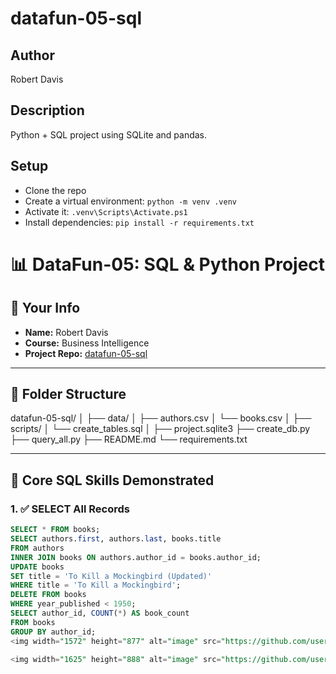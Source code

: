 # datafun-05-sql

## Author
Robert Davis

## Description
Python + SQL project using SQLite and pandas.

## Setup
- Clone the repo
- Create a virtual environment: `python -m venv .venv`
- Activate it: `.venv\Scripts\Activate.ps1`
- Install dependencies: `pip install -r requirements.txt`
# 📊 DataFun-05: SQL & Python Project

## 👤 Your Info
- **Name:** Robert Davis
- **Course:** Business Intelligence
- **Project Repo:** [datafun-05-sql](https://github.com/Robert-Davis18118/datafun-05-sql)

---

## 📁 Folder Structure

datafun-05-sql/
│
├── data/
│ ├── authors.csv
│ └── books.csv
│
├── scripts/
│ └── create_tables.sql
│
├── project.sqlite3
├── create_db.py
├── query_all.py
├── README.md
└── requirements.txt

---

## 🧪 Core SQL Skills Demonstrated

### 1. ✅ SELECT All Records
```sql
SELECT * FROM books;
SELECT authors.first, authors.last, books.title
FROM authors
INNER JOIN books ON authors.author_id = books.author_id;
UPDATE books
SET title = 'To Kill a Mockingbird (Updated)'
WHERE title = 'To Kill a Mockingbird';
DELETE FROM books
WHERE year_published < 1950;
SELECT author_id, COUNT(*) AS book_count
FROM books
GROUP BY author_id;
<img width="1572" height="877" alt="image" src="https://github.com/user-attachments/assets/b7493864-75d0-48d0-8f24-46ed8e14be4b" />

<img width="1625" height="888" alt="image" src="https://github.com/user-attachments/assets/12c476fa-1f40-4b3f-89d9-3ee71a5d9feb" />


